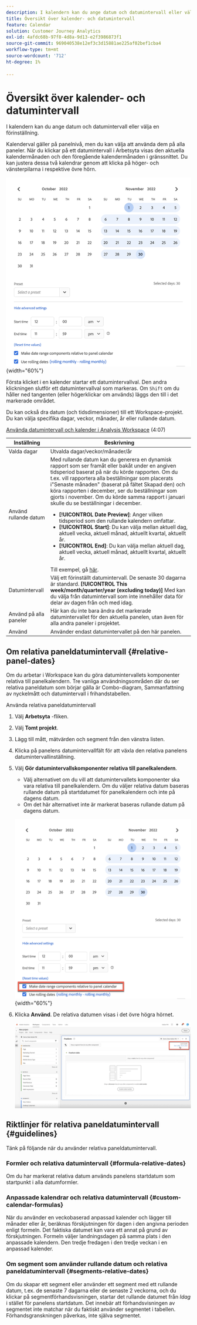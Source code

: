 ```yaml
---
description: I kalendern kan du ange datum och datumintervall eller välja en förinställning.
title: Översikt över kalender- och datumintervall
feature: Calendar
solution: Customer Journey Analytics
exl-id: 4afdc68b-97f8-4d8a-9d13-e2f3986873f1
source-git-commit: 969040538e12ef3c3d15881ae225af02bef1cba4
workflow-type: tm+mt
source-wordcount: '712'
ht-degree: 1%

---
```


# Översikt över kalender- och datumintervall

I kalendern kan du ange datum och datumintervall eller välja en förinställning.

Kalenderval gäller på panelnivå, men du kan välja att använda dem på alla paneler. När du klickar på ett datumintervall i Arbetsyta visas den aktuella kalendermånaden och den föregående kalendermånaden i gränssnittet. Du kan justera dessa två kalendrar genom att klicka på höger- och vänsterpilarna i respektive övre hörn.

![Kalender](assets/aw_calendar2.png){width="60%"}

Första klicket i en kalender startar ett datumintervallval. Den andra klickningen slutför ett datumintervallval som markeras. Om `Shift` om du håller ned tangenten (eller högerklickar om används) läggs den till i det markerade området.

Du kan också dra datum (och tidsdimensioner) till ett Workspace-projekt. Du kan välja specifika dagar, veckor, månader, år eller rullande datum.

[Använda datumintervall och kalender i Analysis Workspace](https://experienceleague.adobe.com/docs/analytics-learn/tutorials/analysis-workspace/calendar-and-date-ranges/using-dates-in-analysis-workspace.html) (4:07)

| Inställning | Beskrivning |
| --- | --- |
| Valda dagar | Utvalda dagar/veckor/månader/år |
| Använd rullande datum | Med rullande datum kan du generera en dynamisk rapport som ser framåt eller bakåt under en angiven tidsperiod baserat på när du körde rapporten. Om du t.ex. vill rapportera alla beställningar som placerats i&quot;Senaste månaden&quot; (baserat på fältet Skapad den) och köra rapporten i december, ser du beställningar som gjorts i november. Om du körde samma rapport i januari skulle du se beställningar i december.<ul><li>**[!UICONTROL Date Preview]**: Anger vilken tidsperiod som den rullande kalendern omfattar.</li><li>**[!UICONTROL Start]**: Du kan välja mellan aktuell dag, aktuell vecka, aktuell månad, aktuellt kvartal, aktuellt år.</li><li>**[!UICONTROL End]**: Du kan välja mellan aktuell dag, aktuell vecka, aktuell månad, aktuellt kvartal, aktuellt år.</li></ul>Till exempel, gå [här](/help/components/date-ranges/custom-date-ranges.md). |
| Datumintervall | Välj ett förinställt datumintervall. De senaste 30 dagarna är standard. **[!UICONTROL This week/month/quarter/year (excluding today)]** Med kan du välja från datumintervall som inte innehåller data för delar av dagen från och med idag. |
| Använd på alla paneler | Här kan du inte bara ändra det markerade datumintervallet för den aktuella panelen, utan även för alla andra paneler i projektet. |
| Använd | Använder endast datumintervallet på den här panelen. |

## Om relativa paneldatumintervall {#relative-panel-dates}

Om du arbetar i Workspace kan du göra datumintervallets komponenter relativa till panelkalendern. Tre vanliga användningsområden där du ser relativa paneldatum som börjar gälla är Combo-diagram, Sammanfattning av nyckelmått och datumintervall i frihandstabellen.

Använda relativa paneldatumintervall

1. Välj **Arbetsyta** -fliken.
1. Välj **Tomt projekt**.
1. Lägg till mått, mätvärden och segment från den vänstra listen.
1. Klicka på panelens datumintervallfält för att växla den relativa panelens datumintervallinställning.
1. Välj **Gör datumintervallskomponenter relativa till panelkalendern**.
   * Välj alternativet om du vill att datumintervallets komponenter ska vara relativa till panelkalendern.
Om du väljer relativa datum baseras rullande datum på startdatumet för panelkalendern och inte på dagens datum.
   * Om det här alternativet inte är markerat baseras rullande datum på dagens datum.

   ![relativa paneldatum](assets/relative-date-selected.png){width="60%"}

1. Klicka **Använd**.
De relativa datumen visas i det övre högra hörnet.

   ![relativa datum i frihandsformat ](assets/relative-date-range1.png)

## Riktlinjer för relativa paneldatumintervall {#guidelines}

Tänk på följande när du använder relativa paneldatumintervall.

### Formler och relativa datumintervall {#formula-relative-dates}

Om du har markerat relativa datum används panelens startdatum som startpunkt i alla datumformler.

### Anpassade kalendrar och relativa datumintervall {#custom-calendar-formulas}

När du använder en veckobaserad anpassad kalender och lägger till månader eller år, beräknas förskjutningen för dagen i den angivna perioden enligt formeln. Det faktiska datumet kan vara ett annat på grund av förskjutningen. Formeln väljer landningsdagen på samma plats i den anpassade kalendern. Den tredje fredagen i den tredje veckan i en anpassad kalender.

### Om segment som använder rullande datum och relativa paneldatumintervall {#segments-relative-dates}

Om du skapar ett segment eller använder ett segment med ett rullande datum, t.ex. de senaste 7 dagarna eller de senaste 2 veckorna, och du klickar på segmentförhandsvisningen, startar det rullande datumet från *Idag* i stället för panelens startdatum. Det innebär att förhandsvisningen av segmentet inte matchar när du faktiskt använder segmentet i tabellen. Förhandsgranskningen påverkas, inte själva segmentet.
